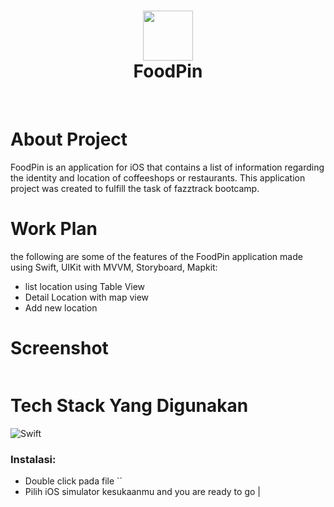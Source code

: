 <div align="center">
      <h1> <img src="https://res.cloudinary.com/dhs3ddasg/image/upload/v1667399686/1024_hhkm4n.png" width="80px"><br/>FoodPin</h1>
     </div>
<p align="center"> <a href="https://aldybuana.showwcase.com" target="_blank"><img alt="" src="https://img.shields.io/badge/Website-EA4C89?style=normal&logo=dribbble&logoColor=white" style="vertical-align:center" /></a> <a href="https://twitter.com/afrialdyasyurab" target="_blank"><img alt="" src="https://img.shields.io/badge/Twitter-1DA1F2?style=normal&logo=twitter&logoColor=white" style="vertical-align:center" /></a> <a href="https://www.linkedin.com/in/afrialdyasyurab/" target="_blank"><img alt="" src="https://img.shields.io/badge/LinkedIn-0077B5?style=normal&logo=linkedin&logoColor=white" style="vertical-align:center" /></a> </p>

# About Project

FoodPin is an application for iOS that contains a list of information regarding the identity and location of coffeeshops or restaurants. This application project was created to fulfill the task of fazztrack bootcamp.

# Work Plan

the following are some of the features of the FoodPin application made using Swift, UIKit with MVVM, Storyboard, Mapkit:

- list location using Table View 
- Detail Location with map view
- Add new location

# Screenshot

 <img src="">

# Tech Stack Yang Digunakan

![Swift](https://img.shields.io/badge/swift-F54A2A?style=for-the-badge&logo=swift&logoColor=white)

### Instalasi:

- Double click pada file ``
- Pilih iOS simulator kesukaanmu and you are ready to go
                  |

<!-- </> with 💛 by readMD (https://readmd.itsvg.in) -->
